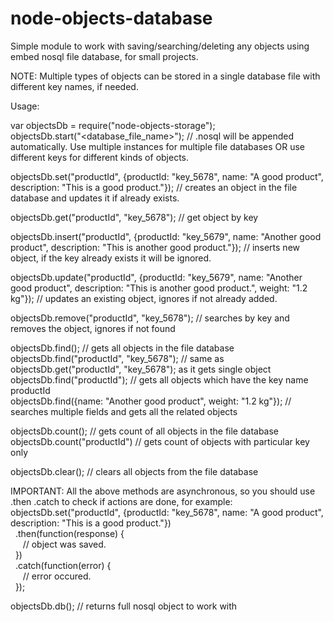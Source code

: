 # node-objects-database
Simple module to work with saving/searching/deleting any objects using embed nosql file database, for small projects.

NOTE: Multiple types of objects can be stored in a single database file with different key names, if needed.

Usage:

var objectsDb = require("node-objects-storage");<br/>
objectsDb.start("<database_file_name>"); // .nosql will be appended automatically. Use multiple instances for multiple file databases OR use different keys for different kinds of objects.

objectsDb.set("productId", {productId: "key_5678", name: "A good product", description: "This is a good product."}); // creates an object in the file database and updates it if already exists.

objectsDb.get("productId", "key_5678"); // get object by key

objectsDb.insert("productId", {productId: "key_5679", name: "Another good product", description: "This is another good product."}); // inserts new object, if the key already exists it will be ignored.

objectsDb.update("productId", {productId: "key_5679", name: "Another good product", description: "This is another good product.", weight: "1.2 kg"}); // updates an existing object, ignores if not already added.

objectsDb.remove("productId", "key_5678"); // searches by key and removes the object, ignores if not found

objectsDb.find(); // gets all objects in the file database<br/>
objectsDb.find("productId", "key_5678"); // same as objectsDb.get("productId", "key_5678"); as it gets single object<br/>
objectsDb.find("productId"); // gets all objects which have the key name productId<br/>
objectsDb.find({name: "Another good product", weight: "1.2 kg"}); // searches multiple fields and gets all the related objects

objectsDb.count(); // gets count of all objects in the file database<br/>
objectsDb.count("productId") // gets count of objects with particular key only

objectsDb.clear(); // clears all objects from the file database

IMPORTANT: All the above methods are asynchronous, so you should use .then .catch to check if actions are done, for example:<br/>
objectsDb.set("productId", {productId: "key_5678", name: "A good product", description: "This is a good product."})<br/>
&nbsp;&nbsp;.then(function(response) {<br/>
&nbsp;&nbsp;&nbsp;&nbsp; // object was saved.<br/>
&nbsp;&nbsp;})<br/>
&nbsp;&nbsp;.catch(function(error) {<br/>
&nbsp;&nbsp;&nbsp;&nbsp; // error occured.<br/>
&nbsp;&nbsp;});

objectsDb.db(); // returns full nosql object to work with